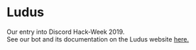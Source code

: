 # Ludus
Our entry into Discord Hack-Week 2019.<br>
See our bot and its documentation on the Ludus website 
[here.](https://mninc.github.io/ludus/)
